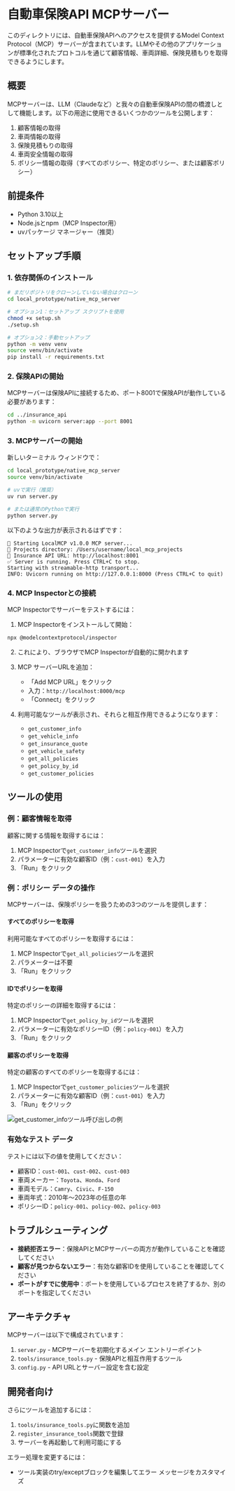 # 自動車保険API MCPサーバー

このディレクトリには、自動車保険APIへのアクセスを提供するModel Context Protocol（MCP）サーバーが含まれています。LLMやその他のアプリケーションが標準化されたプロトコルを通じて顧客情報、車両詳細、保険見積もりを取得できるようにします。

## 概要

MCPサーバーは、LLM（Claudeなど）と我々の自動車保険APIの間の橋渡しとして機能します。以下の用途に使用できるいくつかのツールを公開します：

1. 顧客情報の取得
2. 車両情報の取得
3. 保険見積もりの取得
4. 車両安全情報の取得
5. ポリシー情報の取得（すべてのポリシー、特定のポリシー、または顧客ポリシー）

## 前提条件

- Python 3.10以上
- Node.jsとnpm（MCP Inspector用）
- uvパッケージ マネージャー（推奨）

## セットアップ手順

### 1. 依存関係のインストール

```bash
# まだリポジトリをクローンしていない場合はクローン
cd local_prototype/native_mcp_server

# オプション1：セットアップ スクリプトを使用
chmod +x setup.sh
./setup.sh

# オプション2：手動セットアップ
python -m venv venv
source venv/bin/activate
pip install -r requirements.txt
```

### 2. 保険APIの開始

MCPサーバーは保険APIに接続するため、ポート8001で保険APIが動作している必要があります：

```bash
cd ../insurance_api
python -m uvicorn server:app --port 8001
```

### 3. MCPサーバーの開始

新しいターミナル ウィンドウで：

```bash
cd local_prototype/native_mcp_server
source venv/bin/activate

# uvで実行（推奨）
uv run server.py

# または通常のPythonで実行
python server.py
```

以下のような出力が表示されるはずです：
```
🚀 Starting LocalMCP v1.0.0 MCP server...
📂 Projects directory: /Users/username/local_mcp_projects
🔌 Insurance API URL: http://localhost:8001
✅ Server is running. Press CTRL+C to stop.
Starting with streamable-http transport...
INFO: Uvicorn running on http://127.0.0.1:8000 (Press CTRL+C to quit)
```

### 4. MCP Inspectorとの接続

MCP Inspectorでサーバーをテストするには：

1. MCP Inspectorをインストールして開始：
```bash
npx @modelcontextprotocol/inspector
```

2. これにより、ブラウザでMCP Inspectorが自動的に開かれます

3. MCP サーバーURLを追加：
   - 「Add MCP URL」をクリック
   - 入力：`http://localhost:8000/mcp`
   - 「Connect」をクリック

4. 利用可能なツールが表示され、それらと相互作用できるようになります：
   - `get_customer_info`
   - `get_vehicle_info`
   - `get_insurance_quote`
   - `get_vehicle_safety`
   - `get_all_policies`
   - `get_policy_by_id`
   - `get_customer_policies`

## ツールの使用

### 例：顧客情報を取得

顧客に関する情報を取得するには：

1. MCP Inspectorで`get_customer_info`ツールを選択
2. パラメーターに有効な顧客ID（例：`cust-001`）を入力
3. 「Run」をクリック

### 例：ポリシー データの操作

MCPサーバーは、保険ポリシーを扱うための3つのツールを提供します：

#### すべてのポリシーを取得

利用可能なすべてのポリシーを取得するには：

1. MCP Inspectorで`get_all_policies`ツールを選択
2. パラメーターは不要
3. 「Run」をクリック

#### IDでポリシーを取得

特定のポリシーの詳細を取得するには：

1. MCP Inspectorで`get_policy_by_id`ツールを選択
2. パラメーターに有効なポリシーID（例：`policy-001`）を入力
3. 「Run」をクリック

#### 顧客のポリシーを取得

特定の顧客のすべてのポリシーを取得するには：

1. MCP Inspectorで`get_customer_policies`ツールを選択
2. パラメーターに有効な顧客ID（例：`cust-001`）を入力
3. 「Run」をクリック

![get_customer_infoツール呼び出しの例](local_mcp_call.png)

### 有効なテスト データ

テストには以下の値を使用してください：

- 顧客ID：`cust-001`、`cust-002`、`cust-003`
- 車両メーカー：`Toyota`、`Honda`、`Ford`
- 車両モデル：`Camry`、`Civic`、`F-150`
- 車両年式：2010年〜2023年の任意の年
- ポリシーID：`policy-001`、`policy-002`、`policy-003`

## トラブルシューティング

- **接続拒否エラー**：保険APIとMCPサーバーの両方が動作していることを確認してください
- **顧客が見つからないエラー**：有効な顧客IDを使用していることを確認してください
- **ポートがすでに使用中**：ポートを使用しているプロセスを終了するか、別のポートを指定してください

## アーキテクチャ

MCPサーバーは以下で構成されています：

1. `server.py` - MCPサーバーを初期化するメイン エントリーポイント
2. `tools/insurance_tools.py` - 保険APIと相互作用するツール
3. `config.py` - API URLとサーバー設定を含む設定

## 開発者向け

さらにツールを追加するには：

1. `tools/insurance_tools.py`に関数を追加
2. `register_insurance_tools`関数で登録
3. サーバーを再起動して利用可能にする

エラー処理を変更するには：

- ツール実装のtry/exceptブロックを編集してエラー メッセージをカスタマイズ